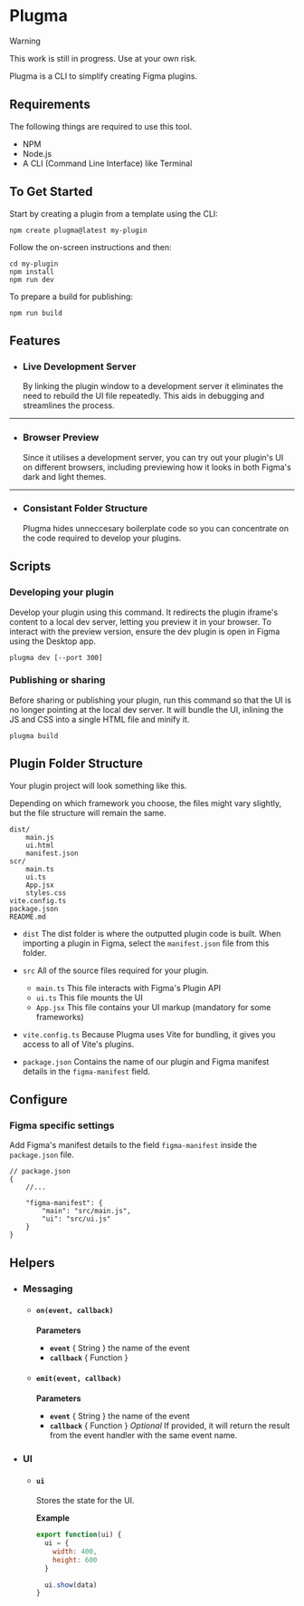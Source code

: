 # Plugma

> [!WARNING]
> This work is still in progress. Use at your own risk.

Plugma is a CLI to simplify creating Figma plugins.

## Requirements

The following things are required to use this tool.

-   NPM
-   Node.js
-   A CLI (Command Line Interface) like Terminal

## To Get Started

Start by creating a plugin from a template using the CLI:

```shell
npm create plugma@latest my-plugin
```

Follow the on-screen instructions and then:

```shell
cd my-plugin
npm install
npm run dev
```

To prepare a build for publishing:

```shell
npm run build
```

## Features

-   ### Live Development Server

    By linking the plugin window to a development server it eliminates the need to rebuild the UI file repeatedly. This aids in debugging and streamlines the process.

---

-   ### Browser Preview

    Since it utilises a development server, you can try out your plugin's UI on different browsers, including previewing how it looks in both Figma's dark and light themes.

---

-   ### Consistant Folder Structure

    Plugma hides unneccesary boilerplate code so you can concentrate on the code required to develop your plugins.

## Scripts

### Developing your plugin

Develop your plugin using this command. It redirects the plugin iframe's content to a local dev server, letting you preview it in your browser. To interact with the preview version, ensure the dev plugin is open in Figma using the Desktop app.

```shell
plugma dev [--port 300]
```

### Publishing or sharing

Before sharing or publishing your plugin, run this command so that the UI is no longer pointing at the local dev server. It will bundle the UI, inlining the JS and CSS into a single HTML file and minify it.

```shell
plugma build
```

## Plugin Folder Structure

Your plugin project will look something like this.

Depending on which framework you choose, the files might vary slightly, but the file structure will remain the same.

```
dist/
    main.js
    ui.html
    manifest.json
scr/
    main.ts
    ui.ts
    App.jsx
    styles.css
vite.config.ts
package.json
README.md
```

-   `dist` The dist folder is where the outputted plugin code is built. When importing a plugin in Figma, select the `manifest.json` file from this folder.

-   `src` All of the source files required for your plugin.

    -   `main.ts` This file interacts with Figma's Plugin API
    -   `ui.ts` This file mounts the UI
    -   `App.jsx` This file contains your UI markup (mandatory for some frameworks)

-   `vite.config.ts` Because Plugma uses Vite for bundling, it gives you access to all of Vite's plugins.

-   `package.json` Contains the name of our plugin and Figma manifest details in the `figma-manifest` field.

## Configure

<!-- Plugma specific settings

```jsonc
// package.json
{
    "plugma": {
        "framework": "svelte"
    }
}
``` -->

### Figma specific settings

Add Figma's manifest details to the field `figma-manifest` inside the `package.json` file.

```jsonc
// package.json
{
    //...

    "figma-manifest": {
        "main": "src/main.js",
        "ui": "src/ui.js"
    }
}
```

## Helpers

-   ### Messaging

    -   #### `on(event, callback)`

        **Parameters**

        -   **`event`** { String } the name of the event
        -   **`callback`** { Function }

    -   #### `emit(event, callback)`

        **Parameters**

        -   **`event`** { String } the name of the event
        -   **`callback`** { Function } _Optional_ If provided, it will return the result from the event handler with the same event name.

-   ### UI

    -   #### `ui`

        Stores the state for the UI.

        **Example**

        ```js
        export function(ui) {
          ui = {
            width: 400,
            height: 600
          }

          ui.show(data)
        }
        ```
